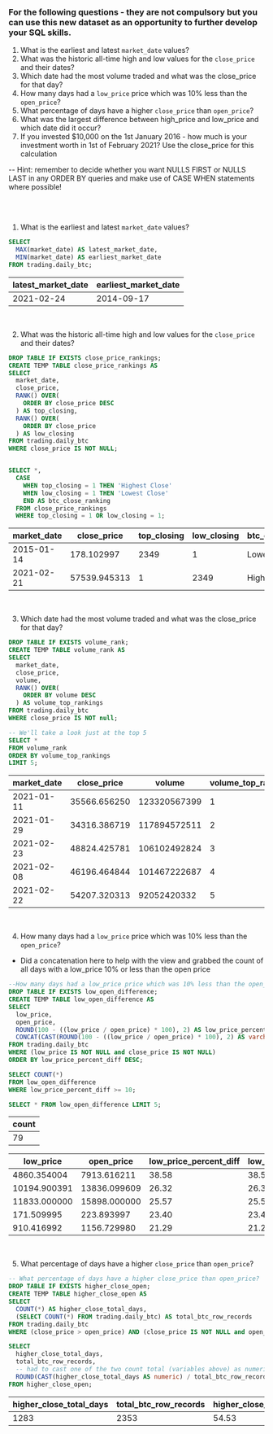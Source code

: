### For the following questions - they are not compulsory but you can use this new dataset as an opportunity to further develop your SQL skills.


1) What is the earliest and latest `market_date` values?
2) What was the historic all-time high and low values for the `close_price` and their dates?
3) Which date had the most volume traded and what was the close_price for that day?
4) How many days had a `low_price` price which was 10% less than the `open_price`?
5) What percentage of days have a higher `close_price` than `open_price`?
6) What was the largest difference between high_price and low_price and which date did it occur?
7) If you invested $10,000 on the 1st January 2016 - how much is your investment worth in 1st of February 2021? Use the close_price for this calculation

-- Hint: remember to decide whether you want NULLS FIRST or NULLS LAST in any ORDER BY queries and make use of CASE WHEN statements where possible!


<br><br>

1) What is the earliest and latest `market_date` values?

```sql
SELECT
  MAX(market_date) AS latest_market_date,
  MIN(market_date) AS earliest_market_date
FROM trading.daily_btc;
```

|latest_market_date|earliest_market_date|
|-----|-----|
|2021-02-24|2014-09-17|

<br>

2) What was the historic all-time high and low values for the `close_price` and their dates?

```sql
DROP TABLE IF EXISTS close_price_rankings;
CREATE TEMP TABLE close_price_rankings AS
SELECT
  market_date,
  close_price,
  RANK() OVER(
    ORDER BY close_price DESC
  ) AS top_closing,
  RANK() OVER(
    ORDER BY close_price
  ) AS low_closing
FROM trading.daily_btc
WHERE close_price IS NOT NULL;


SELECT *,
  CASE
    WHEN top_closing = 1 THEN 'Highest Close'
    WHEN low_closing = 1 THEN 'Lowest Close'
    END AS btc_close_ranking
  FROM close_price_rankings
  WHERE top_closing = 1 OR low_closing = 1;
```

|market_date|close_price|top_closing|low_closing|btc_close_ranking|
|-----|------|------|-------|-------|
|2015-01-14|178.102997|2349|1|Lowest Close|
|2021-02-21|57539.945313|1|2349|Highest Close|

<br>

3) Which date had the most volume traded and what was the close_price for that day?
```sql
DROP TABLE IF EXISTS volume_rank;
CREATE TEMP TABLE volume_rank AS
SELECT
  market_date,
  close_price,
  volume,
  RANK() OVER(
    ORDER BY volume DESC
  ) AS volume_top_rankings
FROM trading.daily_btc
WHERE close_price IS NOT null;

-- We'll take a look just at the top 5
SELECT * 
FROM volume_rank 
ORDER BY volume_top_rankings 
LIMIT 5;
```

|market_date|close_price|volume|volume_top_rankings|
|-----|-----|-----|------|
|2021-01-11|35566.656250|123320567399|1|
|2021-01-29|34316.386719|117894572511|2|
|2021-02-23|48824.425781|106102492824|3|
|2021-02-08|46196.464844|101467222687|4|
|2021-02-22|54207.320313|92052420332|5|

<br>

4) How many days had a `low_price` price which was 10% less than the `open_price`?
* Did a concatenation here to help with the view and grabbed the count of all days with a low_price 10% or less than the open price

```sql
--How many days had a low_price price which was 10% less than the open_price?
DROP TABLE IF EXISTS low_open_difference;
CREATE TEMP TABLE low_open_difference AS 
SELECT 
  low_price,
  open_price,
  ROUND(100 - ((low_price / open_price) * 100), 2) AS low_price_percent_diff,
  CONCAT(CAST(ROUND(100 - ((low_price / open_price) * 100), 2) AS varchar(100)), '%') AS low_price_percent_open_diff
FROM trading.daily_btc
WHERE (low_price IS NOT NULL and close_price IS NOT NULL)
ORDER BY low_price_percent_diff DESC;

SELECT COUNT(*)
FROM low_open_difference
WHERE low_price_percent_diff >= 10;

SELECT * FROM low_open_difference LIMIT 5;
```
|count|
|----|
|79|

|low_price|open_price|low_price_percent_diff|low_price_percent_open_diff|
|----|-------|-------|---------|
|4860.354004|7913.616211|38.58|38.58%|
|10194.900391|13836.099609|26.32|26.32%|
|11833.000000|15898.000000|25.57|25.57%|
|171.509995|223.893997|23.40|23.40%|
|910.416992|1156.729980|21.29|21.29%|


<br>

5) What percentage of days have a higher `close_price` than `open_price`?
```sql
-- What percentage of days have a higher close_price than open_price?
DROP TABLE IF EXISTS higher_close_open;
CREATE TEMP TABLE higher_close_open AS 
SELECT 
  COUNT(*) AS higher_close_total_days,
  (SELECT COUNT(*) FROM trading.daily_btc) AS total_btc_row_records
FROM trading.daily_btc
WHERE (close_price > open_price) AND (close_price IS NOT NULL and open_price IS NOT NULL);

SELECT
  higher_close_total_days,
  total_btc_row_records,
  -- had to cast one of the two count total (variables above) as numeric to get ROUND to work
  ROUND(CAST(higher_close_total_days AS numeric) / total_btc_row_records * 100, 2) AS higher_close_percentage
FROM higher_close_open;
```
|higher_close_total_days|total_btc_row_records|higher_close_percentage|higher_close_percentage_str|
|------|------|-------|----|
|1283|2353|54.53|54.53%|

